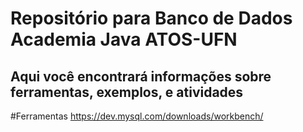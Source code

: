 # **Repositório para Banco de Dados Academia Java ATOS-UFN**
## Aqui você encontrará informações sobre ferramentas, exemplos, e atividades

#Ferramentas
https://dev.mysql.com/downloads/workbench/

